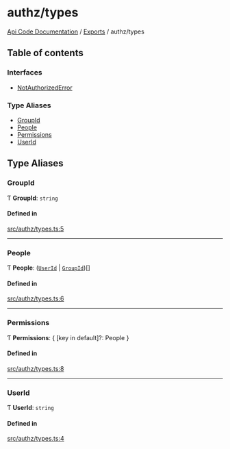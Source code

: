 # authz/types
 
[Api Code Documentation](../README.md) / [Exports](../modules.md) / authz/types

## Table of contents

### Interfaces

- [NotAuthorizedError](../interfaces/authz_types.NotAuthorizedError.md)

### Type Aliases

- [GroupId](authz_types.md#groupid)
- [People](authz_types.md#people)
- [Permissions](authz_types.md#permissions)
- [UserId](authz_types.md#userid)

## Type Aliases

### GroupId

Ƭ **GroupId**: `string`

#### Defined in

[src/authz/types.ts:5](https://github.com/openkfw/TruBudget/blob/0804644/api/src/authz/types.ts#L5)

___

### People

Ƭ **People**: ([`UserId`](authz_types.md#userid) \| [`GroupId`](authz_types.md#groupid))[]

#### Defined in

[src/authz/types.ts:6](https://github.com/openkfw/TruBudget/blob/0804644/api/src/authz/types.ts#L6)

___

### Permissions

Ƭ **Permissions**: { [key in default]?: People }

#### Defined in

[src/authz/types.ts:8](https://github.com/openkfw/TruBudget/blob/0804644/api/src/authz/types.ts#L8)

___

### UserId

Ƭ **UserId**: `string`

#### Defined in

[src/authz/types.ts:4](https://github.com/openkfw/TruBudget/blob/0804644/api/src/authz/types.ts#L4)
